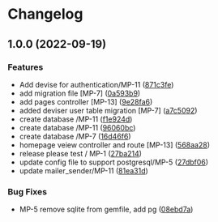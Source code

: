 # Changelog

## 1.0.0 (2022-09-19)

### Features

- Add devise for authentication/MP-11 ([871c3fe](https://github.com/CraigDoesCode/mentor-platform/commit/871c3fe831480bbb56505cc3fbf2cd7fbd8fde67))
- add migration file [MP-7] ([0a593b9](https://github.com/CraigDoesCode/mentor-platform/commit/0a593b98a6a85d4d479f1fda3e7c6559a4069984))
- add pages controller [MP-13] ([9e28fa6](https://github.com/CraigDoesCode/mentor-platform/commit/9e28fa6e7763e00cd680184b1e7fabd581f62dee))
- added deviser user table migration [MP-7] ([a7c5092](https://github.com/CraigDoesCode/mentor-platform/commit/a7c5092c91434acb449093b6dd5d440b6c314c4e))
- create database /MP-11 ([f1e924d](https://github.com/CraigDoesCode/mentor-platform/commit/f1e924dddf70eaa52ee63ff41e9ff9066a7d04d7))
- create database /MP-11 ([96060bc](https://github.com/CraigDoesCode/mentor-platform/commit/96060bc959742f0bfdfaca950d927a19a554b697))
- create database /MP-7 ([16d46f6](https://github.com/CraigDoesCode/mentor-platform/commit/16d46f65c5e8da724af18e2da6744ec2c12438a7))
- homepage veiew controller and route [MP-13] ([568aa28](https://github.com/CraigDoesCode/mentor-platform/commit/568aa28842983328e5c8257d60482808e4f44ef6))
- release please test / MP-1 ([27ba214](https://github.com/CraigDoesCode/mentor-platform/commit/27ba214813b011a20272d653fd7f5a4a25288bda))
- update config file to support postgresql/MP-5 ([27dbf06](https://github.com/CraigDoesCode/mentor-platform/commit/27dbf06750f85e3b8cb6320d890a7a4b568931ad))
- update mailer_sender/MP-11 ([81ea31d](https://github.com/CraigDoesCode/mentor-platform/commit/81ea31d37db173b028871e71c6884d8e71fb3927))

### Bug Fixes

- MP-5 remove sqlite from gemfile, add pg ([08ebd7a](https://github.com/CraigDoesCode/mentor-platform/commit/08ebd7a4432ddbe44918e631372385f5c4ef3be5))

